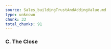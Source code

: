 ```yaml
---
source: Sales_buildingTrustAndAddingValue.md
type: unknown
chunk: 33
total_chunks: 91
---
```


### C. The Close